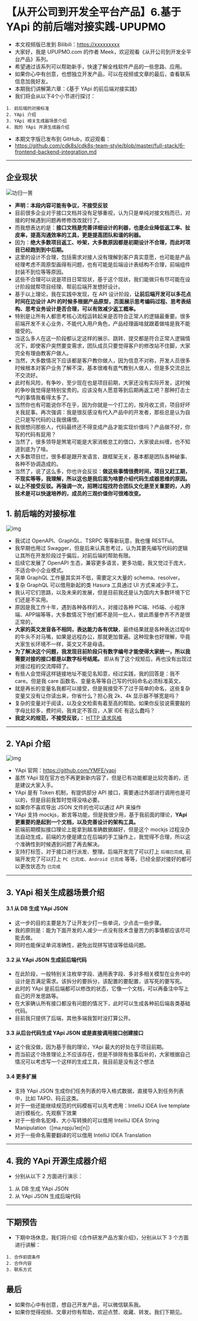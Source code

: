 
# 【从开公司到开发全平台产品】6.基于 YApi 的前后端对接实践-UPUPMO

- 本文视频版已发到 Bilibili：<https://xxxxxxxxx>
- 大家好，我是 UPUPMO.com 的作者 Meek，欢迎观看《从开公司到开发全平台产品》系列。
- 希望通过该系列可以帮助新手，快速了解全栈软件产品的一些思路、应用。
- 如果你心中有创意，也想独立开发产品，可以在视频或文章的最后，查看联系信息加我好友。
- 本期我们讲解第六章：《基于 YApi 的前后端对接实践》
- 我们将会从以下4个小节进行探讨：

```
1. 前后端的对接标准
2. YApi 介绍
3. YApi 相关生成器场景介绍
4. 我的 YApi 开源生成器介绍
```


- 本期文字版已发布到 GitHub，欢迎观看：
- <https://github.com/cdk8s/cdk8s-team-style/blob/master/full-stack/6-frontend-backend-integration.md>

-------------------------------------------------------------------


## 企业现状


![功归一篑](https://openfilecdn.upupmo.com/upupmo-article/old-gitnavi/build-railway.png)

- **声明：本段内容可能有争议，不接受反驳**
- 目前很多企业对于接口文档并没有足够重视，认为只是单纯对接文档而已，对接的时候遇到问题再修修改改就行了。
- 而我想表达的是：**接口文档是完善详细设计的利器，也是企业降低返工率、扯皮率，提高沟通效率的工具，更是提高团队和谐的利器。**
- 因为：**绝大多数项目返工、吵架，大多数原因都是初期设计不合理，而此时项目已经跑到到中后期。**
- 这里的设计不合理，包括需求对接人没有理解到客户真实意愿，也可能是产品经理考虑不周原型画得有问题，也有可能是后端设计表结构不合理，前端组件封装不到位等等原因。
- 这些不合理可以说是项目日常现状，基于这个现状，我们能做只有尽可能在设计阶段就帮项目经理、帮前后端开发想好设计。
- 基于以上理论，我在实践中发现，在 API 设计阶段，**让前后端开发可以多花点时间在边设计 API 的时候多根据产品原型，页面展示思考编码过程、思考表结构、思考业务设计是否合理，可以有效减少返工概率。**
- 特别是让所有人都思考核心流程运转起来是否符合正常人的逻辑最重要。很多前端开发不关心业务，不能代入用户角色，产品经理画啥就跟着做啥是我不能接受的。
- 当这么多人在这一阶段都认定这样的展示、跳转、提交都是符合正常人逻辑情况下，即使客户突然要变需求，团队成员只要觉得客户的修改站不住脚，大家完全有理由教客户做人。
- 当然，大多数情况下应该都是客户教你做人，因为信息不对称，开发人员很多时候根本对客户业务了解不深，基本很难有底气教别人做人，但是多交流总比不交流好。
- 此时有风险，有争吵，至少现在也是项目前期，大家还没有实际开发，这时候的争吵我觉得是特别宝贵的。应该没有人愿意等到后期再返工吧？那种打击士气的事情我看得太多了。
- 当然你也有可能说你不在乎，因为你就是一个打工的，按月收工资，项目好坏关我屁事。再次强调：我是很反感没有代入产品中的开发者，那些总是认为自己只是写代码的让我很痛恨。
- 我很想问那些人，代码最终还不得变成产品才能实现价值吗？产品做不好，你写的代码有屁用？
- 当然了，很多领导是煞笔可能是大家消极怠工的借口，大家彼此纠缠，也不知道到底为了啥。
- 大多数项目烂，很多都是跟开发语言、跟框架无关，基本都是团队各种破事、各种不协调造成的。
- 当然了，说了这么多，你也许会反驳：**做这些事情很费时间，项目又赶工期，不现实等等，我理解，所以这也是我后面为啥要介绍代码生成器思维的原因。**
- **以上不接受反驳。再强调一次，招聘过程找符合团队文化是至关重要的，人的技术是可以快速培养的，成员的三观价值你可很难改变。**


## 1. 前后端的对接标准


![img](https://openfilecdn.upupmo.com/upupmo-article/2022/hasura.png)

- 我试过 OpenAPI、GraphQL、TSRPC 等等新玩意，我也懂 RESTFul。
- 我早期也用过 Swagger，但是后来认真思考过，认为其要先编写代码的逻辑让其所在开发阶段过于偏后，对前后端的帮助有限。
- 后续它发展了 OpenAPI 生态，兼容更多语言，更多功能，我又觉过于庞大，不适合中小企业模式。
- 简单 GraphQL 工作量其实并不低，需要定义大量的 schema、resolver。
- 复杂 GraphQL 可以借用新起的类 Hasura 工具通过 UI 方式来减少手工。
- 我认可它们思路，以及未来的发展，但是目前我还是认为国内大多数环境下它们还是不实用。
- 原因是我工作十年，遇到各种各样的人，对接过各种 PC端、H5端、小程序端、APP端等等，大多数情况下他们都不是同一批人，彼此质量参齐不齐是很正常的，
- **大家的英文发音各不相同，表达能力各有优缺**，最终结果就是各种表达过程中的牛头不对马嘴，如果是远程办公，那就更加普遍。这种现象也好理解，毕竟大家生长环境不一样，英文又不是母语。
- **为了解决这个问题，我发现目前阶段只有数字编号才能使得大家统一，所以我需要对接的接口都是以数字标号结尾。** 即从有了这个规矩后，再也没有出现过对接过程的交流障碍了。
- 有些人会觉得这样链接地址不能见名知意，经过实践，我的回答是：我不 care。但是我 care 函数名、变量名等等自己写的代码命名必须标准英文，
- 就是再长的变量名我都可以接受，但是我接受不了过于简单的命名，这些复杂变量又没有让你读出来，你省什么？担心我 2k、4k 显示器不够宽是吗？
- 复杂的变量对于阅读，以及全文检索有着至高的帮助。如果你反驳说需要敲的字母比较多，费时间，我肯定不答应，人家 IDE 有这么蠢吗？
- **我定义的规范，不接受反驳，：** [HTTP 请求风格](https://github.com/cdk8s/cdk8s-team-style/blob/master/dev/common/http-request.md)




-------------------------------------------------------------------

## 2. YApi 介绍

![img](https://openfilecdn.upupmo.com/upupmo-article/2022/yapi.png)

- YApi 官网：<https://github.com/YMFE/yapi>
- 虽然 YApi 现在官方也不再更新新内容了，但是已有功能都是比较完善的，还是建议大家入手。
- YApi 是有 Token 机制，有提供部分 API 接口，需要通过外部进行调用也是可以的，但是目前我暂时觉得没啥必要。
- 如果你不喜欢导出 JSON 文件的也可以通过 API 来操作
- YApi 支持 mockjs，断言等功能，但是我很少用，基于我前面的理论，**YApi 更重要的是起到一个文档，以及完善设计的架构工具。**
- 前端前期模拟接口理论上能拿到越准确数据越好，但是这个 mockjs 过程没办法自动生成，前端的方便是建立在后端的手工操作上，我觉得不合理，所以这个准确性到时候遇到问题了再去解决。
- 支持打标签，对于接口进行派发、整理。后端开发完了可以打上 `后端已完成`, 前端开发完了可以打上 `PC 已完成`、`Android 已完成` 等等，已经全部对接好的都可以更改状态为 `已完成`



-------------------------------------------------------------------

## 3. YApi 相关生成器场景介绍

#### 3.1 从 DB 生成 YApi JSON

- 这一步的目的主要是为了让开发少打一些单词，少点击一些步骤。
- 我的原则是：能为下面开发的人减少一点没有技术含量苦力的事情都应该尽可能去做。
- 同时也能保证单词准确性，避免出现拼写错误等低级问题。

#### 3.2 从 YApi JSON 生成前后端代码

- 在此阶段，一般特别关注枚举字段、通用表字段、多对多相关模型在业务中的设计是否满足需求。该拆分的要拆分，该配置的要配置，该写死的要写死。
- 此时的 YApi 是前后端都可以修改的状态，它像一个文档，可以再备注中写上自己的开发思路等。
- 在大家确认所有接口都没有问题的情况下，此时可以生成各种前后端各类基础代码。
- 目前我只提供了后端，其他多端我暂时没打算公开。

#### 3.3 从后台代码生成 YApi JSON 或是直接调用接口创建接口

- 这个我没做，因为基于我的理论，YApi 最大的好处在于项目前期。
- 而当前这个场景理论上不应该存在，但是不排除有些事后补的，大家根据自己情况可以考虑写一个这样的生成工具，我目前是没有这个想法

#### 3.4 更多扩展

- 支持 YApi JSON 生成你们任务列表的导入格式数据，直接导入到任务列表中，比如 TAPD、码云这类。
- 对于一些还能继续规范的代码模板可以先考虑用：IntelliJ IDEA live template 进行模板化，先观察下效果
- 对于一些命名驼峰、大小写转换的可以借用 IntelliJ IDEA String Manipulation（[məˌnɪpjuˈleɪʃn]）
- 对于一些命名需要翻译的可以借用 IntelliJ IDEA Translation

-------------------------------------------------------------------

## 4. 我的 YApi 开源生成器介绍

- 分别从以下 2 方面进行演示：

1. 从 DB 生成 YApi JSON
2. 从 YApi JSON 生成后端代码


-------------------------------------------------------------------

## 下期预告

- 下期中场休息，我们将介绍《合作研发产品方案介绍》，分别从以下 3 个方面进行讲解：

```
1. 合作前提条件
2. 合作内容
3. 联系方式
```

## 最后

- 如果你心中有创意，想自己开发产品，可以微信联系我。
- 如果你觉得视频、文章对你有帮助，欢迎点赞、收藏、转发。我们下期见。




